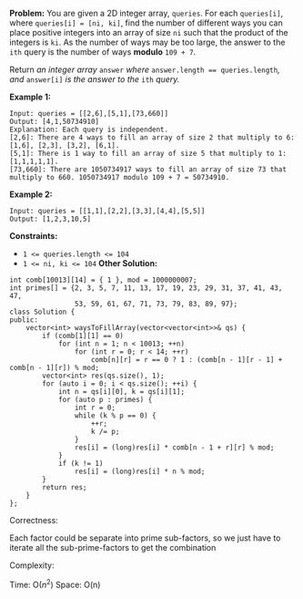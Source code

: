 **Problem:**
You are given a 2D integer array, `queries`. For each `queries[i]`, where `queries[i] = [ni, ki]`, find the number of different ways you can place positive integers into an array of size `ni` such that the product of the integers is `ki`. As the number of ways may be too large, the answer to the `ith` query is the number of ways **modulo** `109 + 7`.

Return *an integer array* `answer` *where* `answer.length == queries.length`*, and* `answer[i]` *is the answer to the* `ith` *query.*

 

**Example 1:**

```
Input: queries = [[2,6],[5,1],[73,660]]
Output: [4,1,50734910]
Explanation: Each query is independent.
[2,6]: There are 4 ways to fill an array of size 2 that multiply to 6: [1,6], [2,3], [3,2], [6,1].
[5,1]: There is 1 way to fill an array of size 5 that multiply to 1: [1,1,1,1,1].
[73,660]: There are 1050734917 ways to fill an array of size 73 that multiply to 660. 1050734917 modulo 109 + 7 = 50734910.
```

**Example 2:**

```
Input: queries = [[1,1],[2,2],[3,3],[4,4],[5,5]]
Output: [1,2,3,10,5]
```

 

**Constraints:**

- `1 <= queries.length <= 104`
- `1 <= ni, ki <= 104`
**Other Solution:**
```
int comb[10013][14] = { 1 }, mod = 1000000007;
int primes[] = {2, 3, 5, 7, 11, 13, 17, 19, 23, 29, 31, 37, 41, 43, 47, 
                53, 59, 61, 67, 71, 73, 79, 83, 89, 97};
class Solution {
public:
    vector<int> waysToFillArray(vector<vector<int>>& qs) {
        if (comb[1][1] == 0)
            for (int n = 1; n < 10013; ++n)
                for (int r = 0; r < 14; ++r)
                    comb[n][r] = r == 0 ? 1 : (comb[n - 1][r - 1] + comb[n - 1][r]) % mod;
        vector<int> res(qs.size(), 1);
        for (auto i = 0; i < qs.size(); ++i) {
            int n = qs[i][0], k = qs[i][1];
            for (auto p : primes) {
                int r = 0;
                while (k % p == 0) {
                    ++r;
                    k /= p;
                }
                res[i] = (long)res[i] * comb[n - 1 + r][r] % mod;
            }
            if (k != 1)
                res[i] = (long)res[i] * n % mod;
        }
        return res;
    }
};
```
Correctness:

Each factor could be separate into prime sub-factors, so we just have to iterate all the sub-prime-factors to get the combination

Complexity:

Time: O($n^2$)
Space: O(n)